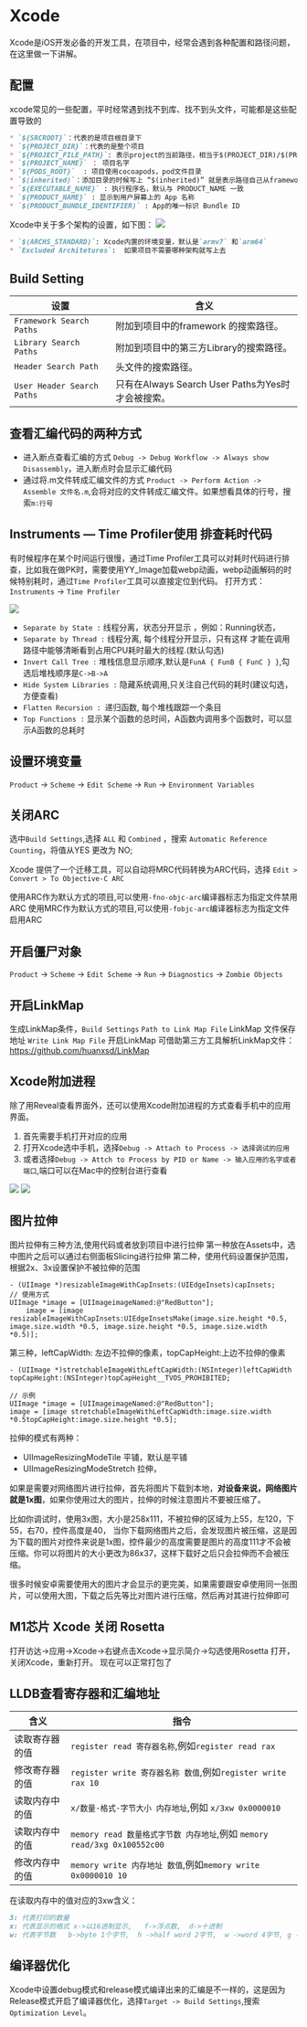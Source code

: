 # Xcode
Xcode是iOS开发必备的开发工具，在项目中，经常会遇到各种配置和路径问题，在这里做一下讲解。

## 配置
xcode常见的一些配置，平时经常遇到找不到库、找不到头文件，可能都是这些配置导致的
```markdown
* `${SRCROOT}`：代表的是项目根目录下
* `${PROJECT_DIR}`：代表的是整个项目
* `${PROJECT_FILE_PATH}`: 表示project的当前路径，相当于$(PROJECT_DIR)/$(PROJECT_NAME).xcodeproj
* `$(PROJECT_NAME)` ： 项目名字
* `${PODS_ROOT}`  : 项目使用cocoapods，pod文件目录
* `$(inherited)`：添加目录的时候写上 “$(inherited)” 就是表示路径自己从frameworks里面读取。 默认的情况下路径配置是不被 Targets 继承的，只有当Targets的设置加入了$(inherited)时才被继承，继承来自更高一级的配置。
* `${EXECUTABLE_NAME}` : 执行程序名，默认与 PRODUCT_NAME 一致
* `${PRODUCT_NAME}` : 显示到用户屏幕上的 App 名称
* `$(PRODUCT_BUNDLE_IDENTIFIER)` : App的唯一标识 Bundle ID
```

Xcode中关于多个架构的设置，如下图：
![](../imgs/ios_img_95.png)
```markdown
* `$(ARCHS_STANDARD)`: Xcode内置的环境变量，默认是`armv7` 和`arm64`
* `Excluded Architetures`:  如果项目不需要哪种架构就写上去
```

## Build Setting
设置 | 含义
------- | -------
`Framework Search Paths` | 附加到项目中的framework 的搜索路径。
`Library Search Paths` | 附加到项目中的第三方Library的搜索路径。
`Header Search Path` | 头文件的搜索路径。
`User Header Search Paths` | 只有在Always Search User Paths为Yes时才会被搜索。

## 查看汇编代码的两种方式
* 进入断点查看汇编的方式 `Debug -> Debug Workflow -> Always show Disassembly`，进入断点时会显示汇编代码
* 通过将.m文件转成汇编文件的方式 `Product -> Perform Action -> Assemble 文件名.m`,会将对应的文件转成汇编文件。如果想看具体的行号，搜索`m:行号`

## Instruments — Time Profiler使用 排查耗时代码
有时候程序在某个时间运行很慢，通过Time Profiler工具可以对耗时代码进行排查，比如我在做PK时，需要使用YY_Image加载webp动画，webp动画解码的时候特别耗时，通过`Time Profiler`工具可以直接定位到代码。
打开方式：`Instruments` -> `Time Profiler`

![](./imgs/ios_img_43.jpg)

* `Separate by State :` 线程分离，状态分开显示 ，例如：Running状态，
* `Separate by Thread :` 线程分离, 每个线程分开显示，只有这样 才能在调用路径中能够清晰看到占用CPU耗时最大的线程.(默认勾选)
* `Invert Call Tree :` 堆栈信息显示顺序,默认是`FunA { FunB { FunC } }`,勾选后堆栈顺序是`C->B->A`
* `Hide System Libraries :` 隐藏系统调用,只关注自己代码的耗时(建议勾选，方便查看)
* `Flatten Recursion : `递归函数, 每个堆栈跟踪一个条目
* `Top Functions :` 显示某个函数的总时间，A函数内调用多个函数时，可以显示A函数的总耗时

## 设置环境变量
`Product` -> `Scheme` -> `Edit Scheme` -> `Run` -> `Environment Variables`

## 关闭ARC
选中`Build Settings`,选择 `ALL` 和 `Combined` ，搜索 `Automatic Reference Counting`，将值从YES 更改为 NO;

Xcode 提供了一个迁移工具，可以自动将MRC代码转换为ARC代码，选择 `Edit > Convert > To Objective-C ARC`

使用ARC作为默认方式的项目,可以使用`-fno-objc-arc`编译器标志为指定文件禁用ARC
使用MRC作为默认方式的项目,可以使用`-fobjc-arc`编译器标志为指定文件启用ARC

## 开启僵尸对象
`Product` -> `Scheme` -> `Edit Scheme` -> `Run` -> `Diagnostics` -> `Zombie Objects`

## 开启LinkMap
生成LinkMap条件，`Build Settings` 
 `Path to Link Map File`  LinkMap 文件保存地址
 `Write Link Map File`  开启LinkMap
可借助第三方工具解析LinkMap文件： https://github.com/huanxsd/LinkMap

## Xcode附加进程
除了用Reveal查看界面外，还可以使用Xcode附加进程的方式查看手机中的应用界面。
1. 首先需要手机打开对应的应用
2. 打开Xcode选中手机，选择`Debug -> Attach to Process -> 选择调试的应用`
3. 或者选择`Debug -> Attch to Process by PID or Name -> 输入应用的名字或者端口`,端口可以在Mac中的控制台进行查看

![](../imgs/ios_img_102.png)
![](../imgs/ios_img_103.png)

## 图片拉伸
图片拉伸有三种方法,使用代码或者放到项目中进行拉伸
第一种放在Assets中，选中图片之后可以通过右侧面板Slicing进行拉伸
第二种，使用代码设置保护范围，根据2x、3x设置保护不被拉伸的范围
```objc
- (UIImage *)resizableImageWithCapInsets:(UIEdgeInsets)capInsets;
// 使用方式
UIImage *image = [UIImageimageNamed:@"RedButton"];
    image = [image resizableImageWithCapInsets:UIEdgeInsetsMake(image.size.height *0.5, image.size.width *0.5, image.size.height *0.5, image.size.width *0.5)];
```

第三种，leftCapWidth: 左边不拉伸的像素，topCapHeight:上边不拉伸的像素
```
- (UIImage *)stretchableImageWithLeftCapWidth:(NSInteger)leftCapWidth topCapHeight:(NSInteger)topCapHeight__TVOS_PROHIBITED;

// 示例
UIImage *image = [UIImageimageNamed:@"RedButton"];
image = [image stretchableImageWithLeftCapWidth:image.size.width *0.5topCapHeight:image.size.height *0.5];
```

拉伸的模式有两种：
* UIImageResizingModeTile   平铺，默认是平铺
* UIImageResizingModeStretch  拉伸，

如果是需要对网络图片进行拉伸，首先将图片下载到本地，**对设备来说，网络图片就是1x图**，如果你使用过大的图片，拉伸的时候注意图片不要被压缩了。

比如你调试时，使用3x图，大小是258x111，不被拉伸的区域为上55，左120，下55，右70，控件高度是40，
当你下载网络图片之后，会发现图片被压缩，这是因为下载的图片对控件来说是1x图，控件最少的高度需要是图片的高度111才不会被压缩。你可以将图片的大小更改为86x37，这样下载好之后只会拉伸而不会被压缩。

很多时候安卓需要使用大的图片才会显示的更完美，如果需要跟安卓使用同一张图片，可以使用大图，下载之后先等比对图片进行压缩，然后再对其进行拉伸即可

## M1芯片 Xcode 关闭 Rosetta
打开访达->应用->Xcode->右键点击Xcode->显示简介->勾选使用Rosetta 打开，关闭Xcode，重新打开。 现在可以正常打包了

## LLDB查看寄存器和汇编地址

含义 | 指令 
------- | ------- 
读取寄存器的值 |  `register read 寄存器名称`,例如`register read rax`
修改寄存器的值 |  `register write 寄存器名称 数值`,例如`register write rax 10`
读取内存中的值 |  `x/数量-格式-字节大小 内存地址`,例如 `x/3xw 0x0000010`
读取内存中的值 |  `memory read 数量格式字节数 内存地址`,例如 `memory read/3xg 0x100552c00`
修改内存中的值 |  `memory write 内存地址 数值`,例如`memory write 0x0000010 10`

在读取内存中的值对应的3xw含义：
```markdown
3: 代表打印的数量
x: 代表显示的格式 x->以16进制显示,   f->浮点数,  d->十进制
w: 代表字节数   b->byte 1个字节,  h ->half word 2字节,  w ->word 4字节, g ->giant word 8字节
```

## 编译器优化
Xcode中设置debug模式和release模式编译出来的汇编是不一样的，这是因为Release模式开启了编译器优化，选择`Target -> Build Settings`,搜索 `Optimization Level`。